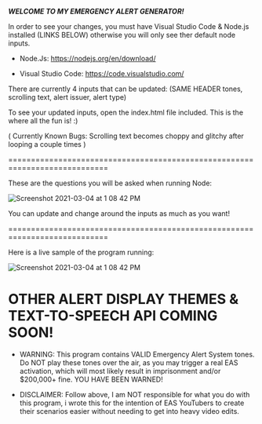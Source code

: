 ***WELCOME TO MY EMERGENCY ALERT GENERATOR!***

In order to see your changes, you must have Visual Studio Code & Node.js installed (LINKS BELOW) otherwise you will only see ther default node inputs.

- Node.Js: https://nodejs.org/en/download/

- Visual Studio Code: https://code.visualstudio.com/

 There are currently 4 inputs that can be updated: (SAME HEADER tones, scrolling text, alert issuer, alert type)

 To see your updated inputs, open the index.html file included. This is the where all the fun is! :)

(
Currently Known Bugs: Scrolling text becomes choppy and glitchy after looping a couple times
)

============================================================================

These are the questions you will be asked when running Node:

![Screenshot 2021-03-04 at 1 08 42 PM](https://i.ibb.co/v4Grc9b/alertgenimg.png)

You can update and change around the inputs as much as you want!

============================================================================

Here is a live sample of the program running:

![Screenshot 2021-03-04 at 1 08 42 PM](https://i.ibb.co/g3xKhjX/forgithub.png)

OTHER ALERT DISPLAY THEMES & TEXT-TO-SPEECH API COMING SOON!
============================================================================

- WARNING: This program contains VALID Emergency Alert System tones. Do NOT play these tones over the air, as you may trigger a real EAS activation, which will most likely result in imprisonment and/or $200,000+ fine. 
YOU HAVE BEEN WARNED! 

- DISCLAIMER: Follow above, I am NOT responsible for what you do with this program, i wrote this for the intention of EAS YouTubers to create their scenarios easier without needing
to get into heavy video edits. 

